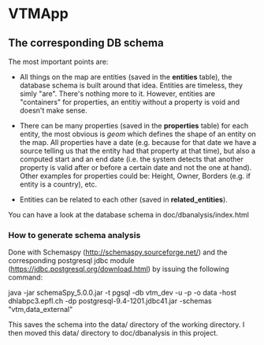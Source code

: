 # VTMApp

## The corresponding DB schema
The most important points are:

- All things on the map are entities (saved in the **entities** table), the database schema is built around that idea. Entities are timeless, they simly "are". There's nothing more to it. However, entities are "containers" for properties, an entitiy without a property is void and doesn't make sense.

- There can be many properties (saved in the **properties** table) for each entity, the most obvious is *geom* which defines the shape of an entity on the map. All properties have a date (e.g. because for that date we have a source telling us that the entity had that property at that time), but also a computed start and an end date (i.e. the system detects that another property is valid after or before a certain date and not the one at hand). Other examples for properties could be: Height, Owner, Borders (e.g. if entity is a country), etc.

- Entities can be related to each other (saved in **related_entities**).

You can have a look at the database schema in doc/dbanalysis/index.html

### How to generate schema analysis

Done with Schemaspy (http://schemaspy.sourceforge.net/) and the corresponding 
postgresql jdbc module (https://jdbc.postgresql.org/download.html) by issuing
the following command:

java -jar schemaSpy_5.0.0.jar -t pgsql -db vtm_dev -u <user> -p <pass> -o data -host dhlabpc3.epfl.ch -dp postgresql-9.4-1201.jdbc41.jar -schemas "vtm,data_external"

This saves the schema into the data/ directory of the working directory.
I then moved this data/ directory to doc/dbanalysis in this project.
